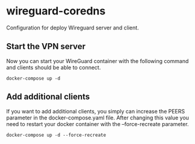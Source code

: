 # wireguard-coredns
Configuration for deploy Wireguard server and client.

## Start the VPN server
Now you can start your WireGuard container with the following command and clients should be able to connect.
~~~
docker-compose up -d
~~~

## Add additional clients
If you want to add additional clients, you simply can increase the PEERS parameter in the docker-compose.yaml file. After changing this value you need to restart your docker container with the –force-recreate parameter.
~~~
docker-compose up -d --force-recreate
~~~
